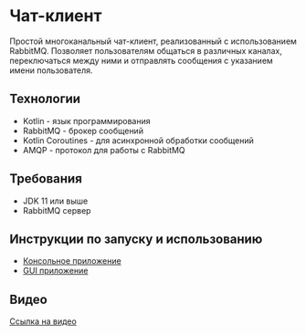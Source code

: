 # Чат-клиент

Простой многоканальный чат-клиент, реализованный с использованием RabbitMQ. Позволяет пользователям общаться в различных каналах, переключаться между ними и отправлять сообщения с указанием имени пользователя.

## Технологии

- Kotlin - язык программирования
- RabbitMQ - брокер сообщений
- Kotlin Coroutines - для асинхронной обработки сообщений
- AMQP - протокол для работы с RabbitMQ

## Требования

- JDK 11 или выше
- RabbitMQ сервер

## Инструкции по запуску и использованию
- [Консольное приложение](/app/README.md)
- [GUI приложение](/gui-client/README.md)

## Видео
[Ссылка на видео](https://drive.google.com/file/d/1BODCAyrgteWsSrXQGBerp2Kh9p2ZfViz/view?usp=sharing)